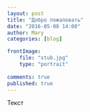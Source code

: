 ```yaml
---
layout: post
title: "Добро пожаловать"
date: "2016-05-08 14:00"
author: Mary
categories: [blog]

frontImage: 
    file: "stub.jpg"
    type: "portrait"
    
comments: true
published: true
---
```


<!--more-->

Текст